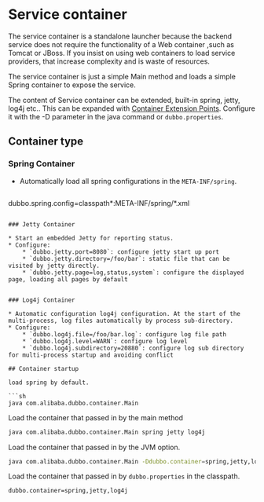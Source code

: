 # Service container

The service container is a standalone launcher because the backend service does not require the functionality of a Web container ,such as Tomcat or JBoss. If you insist on using web containers to load service providers, that increase complexity and is waste of resources.

The service container is just a simple Main method and loads a simple Spring container to expose the service.

The content of Service container can be extended, built-in spring, jetty, log4j etc..  This can be expanded with [Container Extension Points](../../dubbo-dev-book-en/impls/container.md). Configure it with the -D parameter in the java command or `dubbo.properties`.

## Container type

### Spring Container

* Automatically load all spring configurations in the `META-INF/spring`.

    ```properties
dubbo.spring.config=classpath*:META-INF/spring/*.xml
```

### Jetty Container

* Start an embedded Jetty for reporting status.
* Configure:
    * `dubbo.jetty.port=8080`: configure jetty start up port
    * `dubbo.jetty.directory=/foo/bar`: static file that can be visited by jetty directly.
    * `dubbo.jetty.page=log,status,system`: configure the displayed page, loading all pages by default


### Log4j Container

* Automatic configuration log4j configuration. At the start of the multi-process, log files automatically by process sub-directory.
* Configure:
    * `dubbo.log4j.file=/foo/bar.log`: configure log file path
    * `dubbo.log4j.level=WARN`: configure log level
    * `dubbo.log4j.subdirectory=20880`: configure log sub directory for multi-process startup and avoiding conflict

## Container startup

load spring by default.

```sh
java com.alibaba.dubbo.container.Main
```

Load the container that passed in by the main method

```sh
java com.alibaba.dubbo.container.Main spring jetty log4j
```

Load the container that passed in by the JVM option.


```sh
java com.alibaba.dubbo.container.Main -Ddubbo.container=spring,jetty,log4j
```

Load the container that passed in by `dubbo.properties` in the classpath.

```
dubbo.container=spring,jetty,log4j
```

